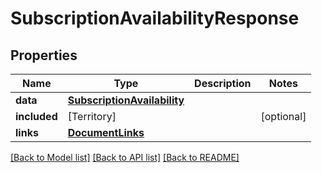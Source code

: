# SubscriptionAvailabilityResponse

## Properties
Name | Type | Description | Notes
------------ | ------------- | ------------- | -------------
**data** | [**SubscriptionAvailability**](SubscriptionAvailability.md) |  | 
**included** | [Territory] |  | [optional] 
**links** | [**DocumentLinks**](DocumentLinks.md) |  | 

[[Back to Model list]](../README.md#documentation-for-models) [[Back to API list]](../README.md#documentation-for-api-endpoints) [[Back to README]](../README.md)


